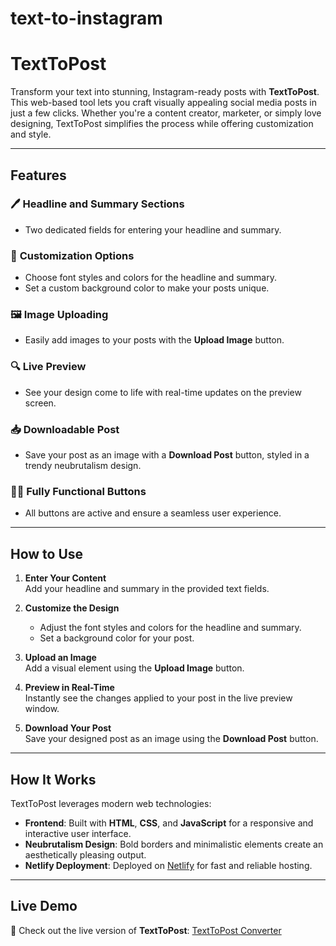 # text-to-instagram
# TextToPost

Transform your text into stunning, Instagram-ready posts with **TextToPost**. This web-based tool lets you craft visually appealing social media posts in just a few clicks. Whether you're a content creator, marketer, or simply love designing, TextToPost simplifies the process while offering customization and style.

---

## Features

### 🖊️ **Headline and Summary Sections**
- Two dedicated fields for entering your headline and summary.

### 🎨 **Customization Options**
- Choose font styles and colors for the headline and summary.
- Set a custom background color to make your posts unique.

### 🖼️ **Image Uploading**
- Easily add images to your posts with the **Upload Image** button.

### 🔍 **Live Preview**
- See your design come to life with real-time updates on the preview screen.

### 📥 **Downloadable Post**
- Save your post as an image with a **Download Post** button, styled in a trendy neubrutalism design.

### 🧑‍💻 **Fully Functional Buttons**
- All buttons are active and ensure a seamless user experience.

---

## How to Use

1. **Enter Your Content**  
   Add your headline and summary in the provided text fields.

2. **Customize the Design**  
   - Adjust the font styles and colors for the headline and summary.
   - Set a background color for your post.

3. **Upload an Image**  
   Add a visual element using the **Upload Image** button.

4. **Preview in Real-Time**  
   Instantly see the changes applied to your post in the live preview window.

5. **Download Your Post**  
   Save your designed post as an image using the **Download Post** button.

---

## How It Works

TextToPost leverages modern web technologies:
- **Frontend**: Built with **HTML**, **CSS**, and **JavaScript** for a responsive and interactive user interface.
- **Neubrutalism Design**: Bold borders and minimalistic elements create an aesthetically pleasing output.
- **Netlify Deployment**: Deployed on [Netlify](https://texttopostconverter.netlify.app/) for fast and reliable hosting.

---

## Live Demo

🎉 Check out the live version of **TextToPost**: [TextToPost Converter](https://texttopostconverter.netlify.app/)
